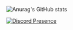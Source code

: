 ![Anurag's GitHub stats](https://github-readme-stats.vercel.app/api?username=legende11&show_icons=true&theme=radical)

[![Discord Presence](https://lanyard.cnrad.dev/api/420957189105254410)](https://discord.com/users/420957189105254410)